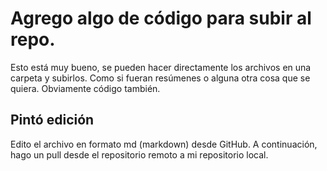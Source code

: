 
# Agrego algo de código para subir al repo.

Esto está muy bueno, se pueden hacer directamente los archivos en una carpeta y subirlos.
Como si fueran resúmenes o alguna otra cosa que se quiera. Obviamente código también.

## Pintó edición
Edito el archivo en formato md (markdown) desde GitHub.
A continuación, hago un pull desde el repositorio remoto a mi repositorio local.
